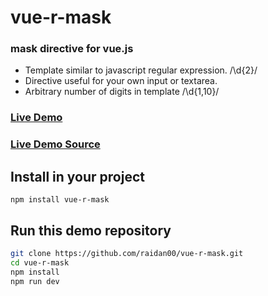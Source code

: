 # vue-r-mask
### mask directive for vue.js

* Template similar to javascript regular expression. /\d{2}/
* Directive useful for your own input or textarea.
* Arbitrary number of digits in template /\d{1,10}/

### [Live Demo](https://raidan00.github.io/vue-r-mask/dist/index.html)
### [Live Demo Source](https://github.com/raidan00/vue-r-mask/blob/master/src/components/Demo.vue)
## Install in your project
```
npm install vue-r-mask
```
## Run this demo repository
``` bash
git clone https://github.com/raidan00/vue-r-mask.git
cd vue-r-mask
npm install
npm run dev
```
